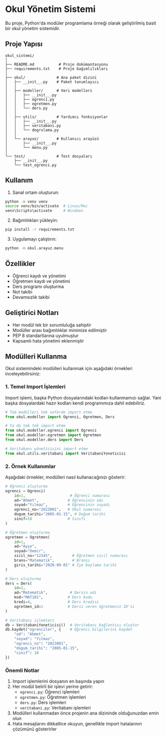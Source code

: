# Okul Yönetim Sistemi

Bu proje, Python'da modüler programlama örneği olarak geliştirilmiş basit bir okul yönetim sistemidir.

## Proje Yapısı

```
okul_sistemi/
│
├── README.md           # Proje dokümantasyonu
├── requirements.txt    # Proje bağımlılıkları
│
├── okul/              # Ana paket dizini
│   ├── __init__.py    # Paket tanımlayıcı
│   │
│   ├── modeller/      # Veri modelleri
│   │   ├── __init__.py
│   │   ├── ogrenci.py
│   │   ├── ogretmen.py
│   │   └── ders.py
│   │
│   ├── utils/         # Yardımcı fonksiyonlar
│   │   ├── __init__.py
│   │   ├── veritabani.py
│   │   └── dogrulama.py
│   │
│   └── arayuz/        # Kullanıcı arayüzü
│       ├── __init__.py
│       └── menu.py
│
└── test/              # Test dosyaları
    ├── __init__.py
    └── test_ogrenci.py

```

## Kullanım

1. Sanal ortam oluşturun:
```bash
python -m venv venv
source venv/bin/activate  # Linux/Mac
venv\Scripts\activate     # Windows
```

2. Bağımlılıkları yükleyin:
```bash
pip install -r requirements.txt
```

3. Uygulamayı çalıştırın:
```bash
python -m okul.arayuz.menu
```

## Özellikler

- Öğrenci kaydı ve yönetimi
- Öğretmen kaydı ve yönetimi
- Ders programı oluşturma
- Not takibi
- Devamsızlık takibi

## Geliştirici Notları

- Her modül tek bir sorumluluğa sahiptir
- Modüller arası bağımlılıklar minimize edilmiştir
- PEP 8 standartlarına uyulmuştur
- Kapsamlı hata yönetimi eklenmiştir

## Modülleri Kullanma

Okul sistemindeki modülleri kullanmak için aşağıdaki örnekleri inceleyebilirsiniz:

### 1. Temel Import İşlemleri

Import işlemi, başka Python dosyalarındaki kodları kullanmamızı sağlar. Yani başka dosyalardaki hazır kodları kendi programımıza dahil edebiliriz.

```python
# Tüm modülleri tek seferde import etme
from okul.modeller import Ogrenci, Ogretmen, Ders

# Ya da tek tek import etme
from okul.modeller.ogrenci import Ogrenci
from okul.modeller.ogretmen import Ogretmen
from okul.modeller.ders import Ders

# Veritabanı yöneticisini import etme
from okul.utils.veritabani import VeritabaniYoneticisi
```

### 2. Örnek Kullanımlar

Aşağıdaki örnekler, modülleri nasıl kullanacağınızı gösterir:

```python
# Öğrenci oluşturma
ogrenci = Ogrenci(
    id=1,                    # Öğrenci numarası
    ad="Ahmet",             # Öğrencinin adı
    soyad="Yılmaz",         # Öğrencinin soyadı
    ogrenci_no="2023001",   # Okul numarası
    dogum_tarihi="2005-01-15", # Doğum tarihi
    sinif=10                # Sınıfı
)

# Öğretmen oluşturma
ogretmen = Ogretmen(
    id=1,
    ad="Ayşe",
    soyad="Demir",
    sicil_no="12345",         # Öğretmen sicil numarası
    brans="Matematik",        # Branşı
    giris_tarihi="2020-09-01" # İşe başlama tarihi
)

# Ders oluşturma
ders = Ders(
    id=1,
    ad="Matematik",          # Dersin adı
    kod="MAT101",           # Ders kodu
    kredi=4,                # Ders kredisi
    ogretmen_id=1           # Dersi veren öğretmenin ID'si
)

# Veritabanı işlemleri
db = VeritabaniYoneticisi()  # Veritabanı bağlantısı oluştur
db.kaydet("ogrenciler", {    # Öğrenci bilgilerini kaydet
    "ad": "Ahmet",
    "soyad": "Yılmaz",
    "ogrenci_no": "2023001",
    "dogum_tarihi": "2005-01-15",
    "sinif": 10
})
```

### Önemli Notlar

1. Import işlemlerini dosyanın en başında yapın
2. Her modül belirli bir işlevi yerine getirir:
   - `ogrenci.py`: Öğrenci işlemleri
   - `ogretmen.py`: Öğretmen işlemleri
   - `ders.py`: Ders işlemleri
   - `veritabani.py`: Veritabanı işlemleri
3. Modülleri kullanmadan önce projenin ana dizininde olduğunuzdan emin olun
4. Hata mesajlarını dikkatlice okuyun, genellikle import hatalarının çözümünü gösterirler
